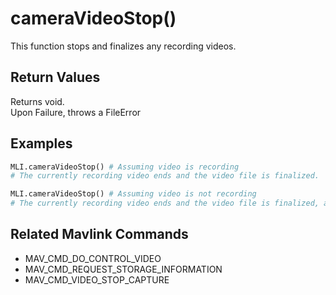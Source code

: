 # cameraVideoStop()

This function stops and finalizes any recording videos.

## Return Values

Returns void.  
Upon Failure, throws a FileError

## Examples

```py
MLI.cameraVideoStop() # Assuming video is recording
# The currently recording video ends and the video file is finalized.

MLI.cameraVideoStop() # Assuming video is not recording
# The currently recording video ends and the video file is finalized, and function throws a fileError
```

## Related Mavlink Commands

- MAV_CMD_DO_CONTROL_VIDEO  
- MAV_CMD_REQUEST_STORAGE_INFORMATION  
- MAV_CMD_VIDEO_STOP_CAPTURE  
